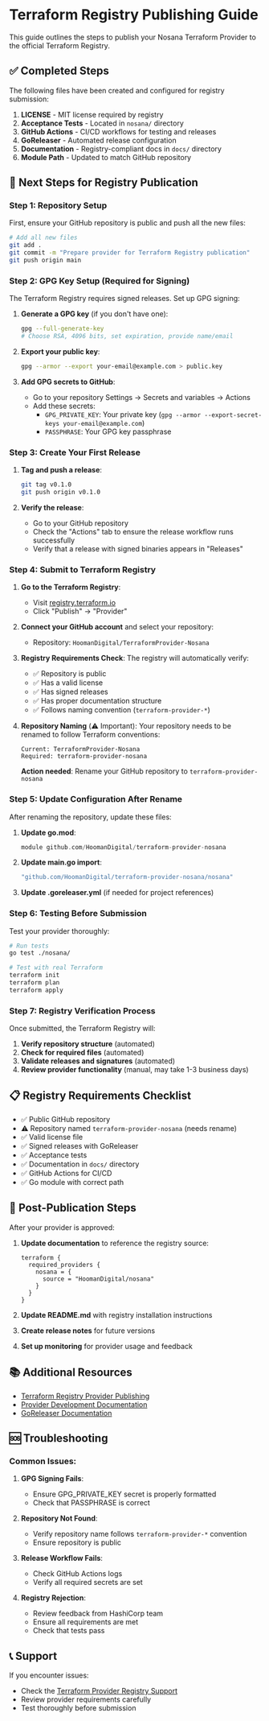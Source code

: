 # Terraform Registry Publishing Guide

This guide outlines the steps to publish your Nosana Terraform Provider to the official Terraform Registry.

## ✅ Completed Steps

The following files have been created and configured for registry submission:

1. **LICENSE** - MIT license required by registry
2. **Acceptance Tests** - Located in `nosana/` directory
3. **GitHub Actions** - CI/CD workflows for testing and releases
4. **GoReleaser** - Automated release configuration
5. **Documentation** - Registry-compliant docs in `docs/` directory
6. **Module Path** - Updated to match GitHub repository

## 🚀 Next Steps for Registry Publication

### Step 1: Repository Setup

First, ensure your GitHub repository is public and push all the new files:

```bash
# Add all new files
git add .
git commit -m "Prepare provider for Terraform Registry publication"
git push origin main
```

### Step 2: GPG Key Setup (Required for Signing)

The Terraform Registry requires signed releases. Set up GPG signing:

1. **Generate a GPG key** (if you don't have one):
   ```bash
   gpg --full-generate-key
   # Choose RSA, 4096 bits, set expiration, provide name/email
   ```

2. **Export your public key**:
   ```bash
   gpg --armor --export your-email@example.com > public.key
   ```

3. **Add GPG secrets to GitHub**:
   - Go to your repository Settings → Secrets and variables → Actions
   - Add these secrets:
     - `GPG_PRIVATE_KEY`: Your private key (`gpg --armor --export-secret-keys your-email@example.com`)
     - `PASSPHRASE`: Your GPG key passphrase

### Step 3: Create Your First Release

1. **Tag and push a release**:
   ```bash
   git tag v0.1.0
   git push origin v0.1.0
   ```

2. **Verify the release**:
   - Go to your GitHub repository
   - Check the "Actions" tab to ensure the release workflow runs successfully
   - Verify that a release with signed binaries appears in "Releases"

### Step 4: Submit to Terraform Registry

1. **Go to the Terraform Registry**:
   - Visit [registry.terraform.io](https://registry.terraform.io)
   - Click "Publish" → "Provider"

2. **Connect your GitHub account** and select your repository:
   - Repository: `HoomanDigital/TerraformProvider-Nosana`

3. **Registry Requirements Check**:
   The registry will automatically verify:
   - ✅ Repository is public
   - ✅ Has a valid license
   - ✅ Has signed releases
   - ✅ Has proper documentation structure
   - ✅ Follows naming convention (`terraform-provider-*`)

4. **Repository Naming** (⚠️ Important):
   Your repository needs to be renamed to follow Terraform conventions:
   ```
   Current: TerraformProvider-Nosana
   Required: terraform-provider-nosana
   ```

   **Action needed**: Rename your GitHub repository to `terraform-provider-nosana`

### Step 5: Update Configuration After Rename

After renaming the repository, update these files:

1. **Update go.mod**:
   ```go
   module github.com/HoomanDigital/terraform-provider-nosana
   ```

2. **Update main.go import**:
   ```go
   "github.com/HoomanDigital/terraform-provider-nosana/nosana"
   ```

3. **Update .goreleaser.yml** (if needed for project references)

### Step 6: Testing Before Submission

Test your provider thoroughly:

```bash
# Run tests
go test ./nosana/

# Test with real Terraform
terraform init
terraform plan
terraform apply
```

### Step 7: Registry Verification Process

Once submitted, the Terraform Registry will:

1. **Verify repository structure** (automated)
2. **Check for required files** (automated)
3. **Validate releases and signatures** (automated)
4. **Review provider functionality** (manual, may take 1-3 business days)

## 📋 Registry Requirements Checklist

- ✅ Public GitHub repository
- ⚠️ Repository named `terraform-provider-nosana` (needs rename)
- ✅ Valid license file
- ✅ Signed releases with GoReleaser
- ✅ Acceptance tests
- ✅ Documentation in `docs/` directory
- ✅ GitHub Actions for CI/CD
- ✅ Go module with correct path

## 🔧 Post-Publication Steps

After your provider is approved:

1. **Update documentation** to reference the registry source:
   ```hcl
   terraform {
     required_providers {
       nosana = {
         source = "HoomanDigital/nosana"
       }
     }
   }
   ```

2. **Update README.md** with registry installation instructions

3. **Create release notes** for future versions

4. **Set up monitoring** for provider usage and feedback

## 📚 Additional Resources

- [Terraform Registry Provider Publishing](https://developer.hashicorp.com/terraform/registry/providers/publishing)
- [Provider Development Documentation](https://developer.hashicorp.com/terraform/plugin/sdkv2)
- [GoReleaser Documentation](https://goreleaser.com/)

## 🆘 Troubleshooting

### Common Issues:

1. **GPG Signing Fails**:
   - Ensure GPG_PRIVATE_KEY secret is properly formatted
   - Check that PASSPHRASE is correct

2. **Repository Not Found**:
   - Verify repository name follows `terraform-provider-*` convention
   - Ensure repository is public

3. **Release Workflow Fails**:
   - Check GitHub Actions logs
   - Verify all required secrets are set

4. **Registry Rejection**:
   - Review feedback from HashiCorp team
   - Ensure all requirements are met
   - Check that tests pass

## 📞 Support

If you encounter issues:
- Check the [Terraform Provider Registry Support](https://developer.hashicorp.com/terraform/registry/providers/publishing#support)
- Review provider requirements carefully
- Test thoroughly before submission
